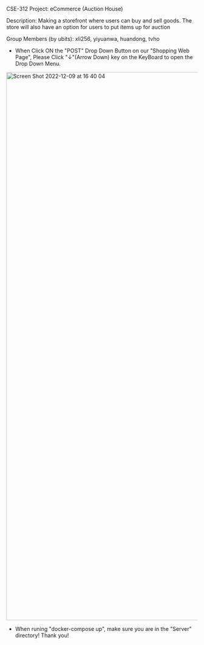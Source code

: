 CSE-312 Project: eCommerce (Auction House)

Description: Making a storefront where users can buy and sell goods. The store will also have an option for users to put items up for auction

Group Members (by ubits): xli256, yiyuanwa, huandong, tvho

* When Click ON the "POST" Drop Down Button on our "Shopping Web Page", Please Click "↓"(Arrow Down) key on the KeyBoard to open the Drop Down Menu.
<img width="1440" alt="Screen Shot 2022-12-09 at 16 40 04" src="https://user-images.githubusercontent.com/75594446/206800661-7bcccde0-2470-44e4-96ac-f7d916d4cd61.png">

* When runing "docker-compose up", make sure you are in the "Server" directory!
Thank you!
